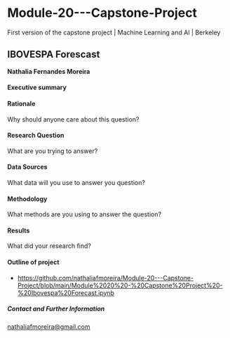 # Module-20---Capstone-Project
First version of the capstone project | Machine Learning and AI | Berkeley


## IBOVESPA Forescast

**Nathalia Fernandes Moreira**

#### Executive summary



#### Rationale
Why should anyone care about this question?

#### Research Question
What are you trying to answer?

#### Data Sources
What data will you use to answer you question?

#### Methodology
What methods are you using to answer the question?

#### Results
What did your research find?

#### Outline of project

- https://github.com/nathaliafmoreira/Module-20---Capstone-Project/blob/main/Module%2020%20-%20Capstone%20Project%20-%20Ibovespa%20Forecast.ipynb

##### Contact and Further Information
nathaliafmoreira@gmail.com
